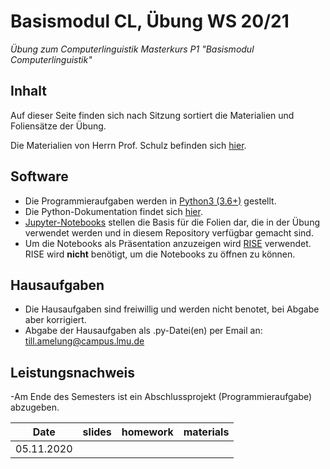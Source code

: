 # Basismodul CL, Übung WS 20/21

*Übung zum Computerlinguistik Masterkurs P1 "Basismodul Computerlinguistik"*

## Inhalt

Auf dieser Seite finden sich nach Sitzung sortiert die Materialien und Foliensätze der Übung.

Die Materialien von Herrn Prof. Schulz befinden sich [hier](https://www.cis.uni-muenchen.de/people/Schulz/pw/).

## Software

- Die Programmieraufgaben werden in [Python3 (3.6+)](https://www.python.org/) gestellt.
- Die Python-Dokumentation findet sich [hier](https://docs.python.org/3.6/).
- [Jupyter-Notebooks](https://jupyter.org/) stellen die Basis für die Folien dar, die in der Übung verwendet werden und in diesem Repository verfügbar gemacht sind.
- Um die Notebooks als Präsentation anzuzeigen wird [RISE](https://rise.readthedocs.io/en/maint-5.5/) verwendet. RISE wird **nicht** benötigt, um die Notebooks zu öffnen zu können.

## Hausaufgaben

- Die Hausaufgaben sind freiwillig und werden nicht benotet, bei Abgabe aber korrigiert.
- Abgabe der Hausaufgaben als .py-Datei(en) per Email an: till.amelung@campus.lmu.de

## Leistungsnachweis

-Am Ende des Semesters ist ein Abschlussprojekt (Programmieraufgabe) abzugeben.

| Date | slides | homework | materials |
|-----------------------------|:--------------------------------:|:------:|:-------------------------------------------------------------------|
| 05.11.2020 |  |  |  |
